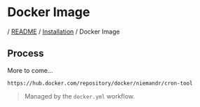 # Docker Image

/ [README](/README.md) / [Installation](/docs/install/README.md) / Docker Image

## Process

More to come...

```text
https://hub.docker.com/repository/docker/niemandr/cron-tool
```

> Managed by the `docker.yml` workflow.

